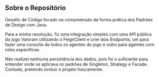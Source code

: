 ## Sobre o Repositório
Desafio de Código focado na compreensão de forma prática dos Padrões de Design com Java.

Para a minha resolução, fiz uma integração simples com uma API pública do jogo Valorant utilizando o FeignClient e criei dois Endpoints, um para fazer uma consulta de todos os agentes do jogo e outro para agentes com roles específicas.

Não realizei nenhuma persistência dos dados, pois foi o suficiente para entender onde se aplicava os padrões de Singleton, Strategy e Facade. Contudo, pretendo evoluir o projeto futuramente.